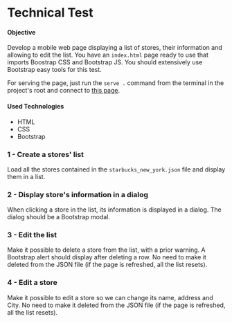 # Technical Test

#### Objective
Develop a mobile web page displaying a list of stores, their information and allowing to edit the list.
You have an ```index.html``` page ready to use that imports Boostrap CSS and Bootstrap JS. You should extensively use
Bootstrap easy tools for this test.

For serving the page, just run the ```serve .``` command from the terminal in the project's root and connect to
[this page](http://localhost:5000).

#### Used Technologies
* HTML
* CSS
* Bootstrap

### 1 - Create a stores' list

Load all the stores contained in the ```starbucks_new_york.json``` file and display them in a list.

### 2 - Display store's information in a dialog

When clicking a store in the list, its information is displayed in a dialog. The dialog should be a Bootstrap modal.

### 3 - Edit the list

Make it possible to delete a store from the list, with a prior warning. A Bootstrap alert should display after deleting a row.
No need to make it deleted from the JSON file (if the page is refreshed, all the list resets).

### 4 - Edit a store

Make it possible to edit a store so we can change its name, address and City.
No need to make it deleted from the JSON file (if the page is refreshed, all the list resets).

